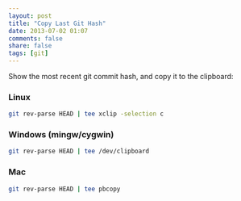 ```yaml
---
layout: post
title: "Copy Last Git Hash"
date: 2013-07-02 01:07
comments: false
share: false
tags: [git]
---
```


Show the most recent git commit hash, and copy it to the clipboard:

### Linux

```sh
git rev-parse HEAD | tee xclip -selection c
```

### Windows (mingw/cygwin)

```sh
git rev-parse HEAD | tee /dev/clipboard
```

### Mac

```bash
git rev-parse HEAD | tee pbcopy
```
